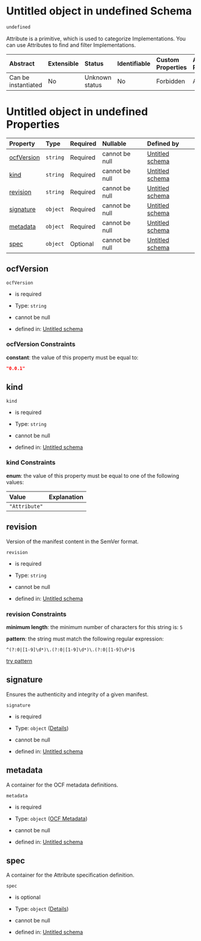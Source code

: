 # Untitled object in undefined Schema

```txt
undefined
```

Attribute is a primitive, which is used to categorize Implementations. You can use Attributes to find and filter Implementations.

| Abstract            | Extensible | Status         | Identifiable | Custom Properties | Additional Properties | Access Restrictions | Defined In                                                                 |
| :------------------ | :--------- | :------------- | :----------- | :---------------- | :-------------------- | :------------------ | :------------------------------------------------------------------------- |
| Can be instantiated | No         | Unknown status | No           | Forbidden         | Allowed               | none                | [attribute.json](../../../../ocf-spec/0.0.1/schema/attribute.json "open original schema") |

# Untitled object in undefined Properties

| Property                  | Type     | Required | Nullable       | Defined by                                                                                                                             |
| :------------------------ | :------- | :------- | :------------- | :------------------------------------------------------------------------------------------------------------------------------------- |
| [ocfVersion](#ocfversion) | `string` | Required | cannot be null | [Untitled schema](attribute-properties-ocfversion.md "#/properties/ocfVersion#/properties/ocfVersion")                                 |
| [kind](#kind)             | `string` | Required | cannot be null | [Untitled schema](attribute-properties-kind.md "#/properties/kind#/properties/kind")                                                   |
| [revision](#revision)     | `string` | Required | cannot be null | [Untitled schema](attribute-properties-revision.md "#/properties/revision#/properties/revision")                                       |
| [signature](#signature)   | `object` | Required | cannot be null | [Untitled schema](attribute-properties-signature.md "#/properties/signature#/properties/signature")                                    |
| [metadata](#metadata)     | `object` | Required | cannot be null | [Untitled schema](attribute-properties-ocf-metadata.md "https://projectvoltron.dev/schemas/common/metadata.json#/properties/metadata") |
| [spec](#spec)             | `object` | Optional | cannot be null | [Untitled schema](attribute-properties-spec.md "#/properties/spec#/properties/spec")                                                   |

## ocfVersion



`ocfVersion`

*   is required

*   Type: `string`

*   cannot be null

*   defined in: [Untitled schema](attribute-properties-ocfversion.md "#/properties/ocfVersion#/properties/ocfVersion")

### ocfVersion Constraints

**constant**: the value of this property must be equal to:

```json
"0.0.1"
```

## kind



`kind`

*   is required

*   Type: `string`

*   cannot be null

*   defined in: [Untitled schema](attribute-properties-kind.md "#/properties/kind#/properties/kind")

### kind Constraints

**enum**: the value of this property must be equal to one of the following values:

| Value         | Explanation |
| :------------ | :---------- |
| `"Attribute"` |             |

## revision

Version of the manifest content in the SemVer format.

`revision`

*   is required

*   Type: `string`

*   cannot be null

*   defined in: [Untitled schema](attribute-properties-revision.md "#/properties/revision#/properties/revision")

### revision Constraints

**minimum length**: the minimum number of characters for this string is: `5`

**pattern**: the string must match the following regular expression: 

```regexp
^(?:0|[1-9]\d*)\.(?:0|[1-9]\d*)\.(?:0|[1-9]\d*)$
```

[try pattern](https://regexr.com/?expression=%5E\(%3F%3A0%7C%5B1-9%5D%5Cd\*\)%5C.\(%3F%3A0%7C%5B1-9%5D%5Cd\*\)%5C.\(%3F%3A0%7C%5B1-9%5D%5Cd\*\)%24 "try regular expression with regexr.com")

## signature

Ensures the authenticity and integrity of a given manifest.

`signature`

*   is required

*   Type: `object` ([Details](attribute-properties-signature.md))

*   cannot be null

*   defined in: [Untitled schema](attribute-properties-signature.md "#/properties/signature#/properties/signature")

## metadata

A container for the OCF metadata definitions.

`metadata`

*   is required

*   Type: `object` ([OCF Metadata](attribute-properties-ocf-metadata.md))

*   cannot be null

*   defined in: [Untitled schema](attribute-properties-ocf-metadata.md "https://projectvoltron.dev/schemas/common/metadata.json#/properties/metadata")

## spec

A container for the Attribute specification definition.

`spec`

*   is optional

*   Type: `object` ([Details](attribute-properties-spec.md))

*   cannot be null

*   defined in: [Untitled schema](attribute-properties-spec.md "#/properties/spec#/properties/spec")

